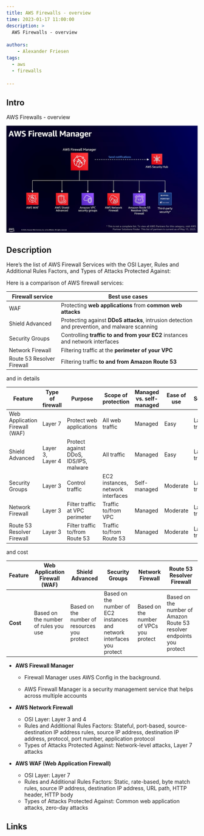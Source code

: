 ```yaml
---
title: AWS Firewalls - overview
time: 2023-01-17 11:00:00
description: >
  AWS Firewalls - overview

authors:
    - Alexander Friesen
tags:
  - aws
  - firewalls

---
```


## Intro

AWS Firewalls - overview

![Vision](article0003/../article00039/firewallmanager.png)

## Description

Here’s the list of AWS Firewall Services with the OSI Layer, Rules and Additional Rules Factors, and Types of Attacks Protected Against:

Here is a comparison of AWS firewall services:

| Firewall service | Best use cases |
|---|---|
| WAF | Protecting **web applications** from **common web attacks** |
| Shield Advanced | Protecting against **DDoS attacks**, intrusion detection and prevention, and malware scanning |
| Security Groups | Controlling **traffic to and from your EC2** instances and network interfaces |
| Network Firewall | Filtering traffic at the **perimeter of your VPC** |
| Route 53 Resolver Firewall | Filtering traffic **to and from Amazon Route 53** |

and in details


| Feature | Type of firewall | Purpose | Scope of protection | Managed vs. self-managed | Ease of use | Scalability | Cost | Best use cases |
|---|---|---|---|---|---|---|---|---|
| Web Application Firewall (WAF) | Layer 7 | Protect web applications | All web traffic | Managed | Easy | Large traffic | Rules | Web application security |
| Shield Advanced | Layer 3, Layer 4 | Protect against DDoS, IDS/IPS, malware | All traffic | Managed | Easy | Large traffic | Resources | DDoS protection, IDS/IPS, malware scanning |
| Security Groups | Layer 3 | Control traffic | EC2 instances, network interfaces | Self-managed | Moderate | Large traffic | EC2 instances, network interfaces | EC2/network interface control |
| Network Firewall | Layer 3 | Filter traffic at VPC perimeter | Traffic to/from VPC | Managed | Moderate | Large traffic | VPCs | VPC traffic filtering |
| Route 53 Resolver Firewall | Layer 3 | Filter traffic to/from Route 53 | Traffic to/from Route 53 | Managed | Moderate | Large traffic | Route 53 resolver endpoints | Route 53 traffic filtering |


and cost


| Feature | Web Application Firewall (WAF) | Shield Advanced | Security Groups | Network Firewall | Route 53 Resolver Firewall |
|---|---|---|---|---|---|
| **Cost** | Based on the number of rules you use | Based on the number of resources you protect | Based on the number of EC2 instances and network interfaces you protect | Based on the number of VPCs you protect | Based on the number of Amazon Route 53 resolver endpoints you protect |


* **AWS Firewall Manager**

   *  Firewall Manager uses AWS Config in the background.

   * AWS Firewall Manager is a security management service that helps across multiple accounts

* **AWS Network Firewall**
   * OSI Layer: Layer 3 and 4
   * Rules and Additional Rules Factors: Stateful, port-based, source-destination IP address rules, source IP address, destination IP address, protocol, port number, application protocol
   * Types of Attacks Protected Against: Network-level attacks, Layer 7 attacks


* **AWS WAF (Web Application Firewall)**
   * OSI Layer: Layer 7
   * Rules and Additional Rules Factors: Static, rate-based, byte match rules, source IP address, destination IP address, URL path, HTTP header, HTTP body
   * Types of Attacks Protected Against: Common web application attacks, zero-day attacks







## Links
